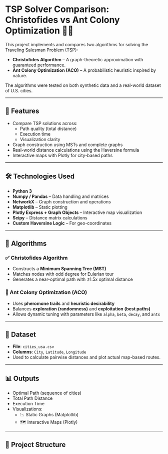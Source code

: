 # TSP Solver Comparison: Christofides vs Ant Colony Optimization 🧭🐜

This project implements and compares two algorithms for solving the Traveling Salesman Problem (TSP):
- **Christofides Algorithm** – A graph-theoretic approximation with guaranteed performance.
- **Ant Colony Optimization (ACO)** – A probabilistic heuristic inspired by nature.

The algorithms were tested on both synthetic data and a real-world dataset of U.S. cities.

---

## 📌 Features

- Compare TSP solutions across:
  - Path quality (total distance)
  - Execution time
  - Visualization clarity
- Graph construction using MSTs and complete graphs
- Real-world distance calculations using the Haversine formula
- Interactive maps with Plotly for city-based paths

---

## 🛠 Technologies Used

- **Python 3**
- **Numpy / Pandas** – Data handling and matrices
- **NetworkX** – Graph construction and operations
- **Matplotlib** – Static plotting
- **Plotly Express + Graph Objects** – Interactive map visualization
- **Scipy** – Distance matrix calculations
- **Custom Haversine Logic** – For geo-coordinates

---

## 🔬 Algorithms

### ✅ Christofides Algorithm
- Constructs a **Minimum Spanning Tree (MST)**
- Matches nodes with odd degree for Eulerian tour
- Generates a near-optimal path with ≤1.5x optimal distance

### 🐜 Ant Colony Optimization (ACO)
- Uses **pheromone trails** and **heuristic desirability**
- Balances **exploration (randomness)** and **exploitation (best paths)**
- Allows dynamic tuning with parameters like `alpha`, `beta`, `decay`, and `ants`

---

## 🧪 Dataset

- **File**: `cities_usa.csv`
- **Columns**: `City`, `Latitude`, `Longitude`
- Used to calculate pairwise distances and plot actual map-based routes.

---

## 📊 Outputs

- Optimal Path (sequence of cities)
- Total Path Distance
- Execution Time
- Visualizations:
  - 📉 Static Graphs (Matplotlib)
  - 🗺️ Interactive Maps (Plotly)

---

## 📁 Project Structure

